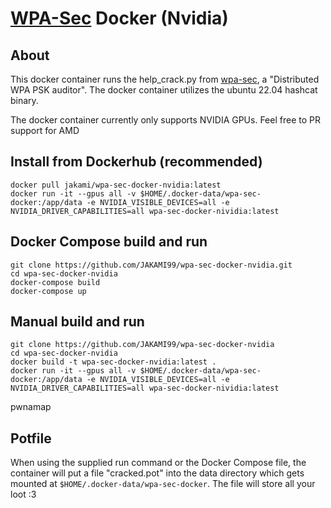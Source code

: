 # [WPA-Sec](https://wpa-sec.stanev.org/) Docker (Nvidia)
## About
This docker container runs the help_crack.py from [wpa-sec](https://wpa-sec.stanev.org/), a "Distributed WPA PSK auditor". The docker container utilizes the ubuntu 22.04 hashcat binary.

The docker container currently only supports NVIDIA GPUs. Feel free to PR support for AMD 
## Install from Dockerhub (recommended)
```
docker pull jakami/wpa-sec-docker-nvidia:latest
docker run -it --gpus all -v $HOME/.docker-data/wpa-sec-docker:/app/data -e NVIDIA_VISIBLE_DEVICES=all -e NVIDIA_DRIVER_CAPABILITIES=all wpa-sec-docker-nividia:latest
```
## Docker Compose build and run
```
git clone https://github.com/JAKAMI99/wpa-sec-docker-nvidia.git
cd wpa-sec-docker-nvidia
docker-compose build
docker-compose up
```
## Manual build and run
```
git clone https://github.com/JAKAMI99/wpa-sec-docker-nvidia
cd wpa-sec-docker-nvidia
docker build -t wpa-sec-docker-nvidia:latest .
docker run -it --gpus all -v $HOME/.docker-data/wpa-sec-docker:/app/data -e NVIDIA_VISIBLE_DEVICES=all -e NVIDIA_DRIVER_CAPABILITIES=all wpa-sec-docker-nividia:latest

```
pwnamap
## Potfile
When using the supplied run command or the Docker Compose file, the container will put a file "cracked.pot" into the data directory which gets mounted at `$HOME/.docker-data/wpa-sec-docker`. The file will store all your loot :3